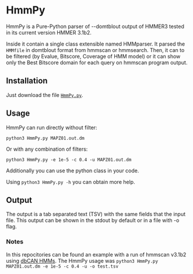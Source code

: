 # HmmPy
HmmPy is a Pure-Python parser of --domtblout output of HMMER3 tested in its current version HMMER 3.1b2.

Inside it contain a single class extensible named HMMparser. It parsed the `HMMfile` in domtblout format from hmmscan or hmmsearch. Then, it can to be filtered (by Evalue, Bitscore, Coverage of HMM model) or it can show only the Best Bitscore domain for each query on hmmscan program output.

## Installation

Just download the file [`HmmPy.py`](https://github.com/EnzoAndree/HmmPy/blob/master/HmmPy.py).

## Usage

HmmPy can run directly without filter:

	python3 HmmPy.py MAPZ01.out.dm

Or with any combination of filters:

	python3 HmmPy.py -e 1e-5 -c 0.4 -u MAPZ01.out.dm

Additionally you can use the python class in your code.

Using `python3 HmmPy.py -h` you can obtain more help.

## Output

The output is a tab separated text (TSV) with the same fields that the input file. This output can be shown in the stdout by default or in a file with -o flag.

### Notes
In this repocitories can be found an example with a run of hmmscan v3.1b2 using [dbCAN HMMs](http://csbl.bmb.uga.edu/dbCAN/download.php). The HmmPy usage was `python3 HmmPy.py MAPZ01.out.dm -e 1e-5 -c 0.4 -u -o test.tsv`